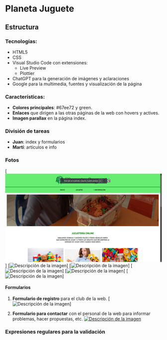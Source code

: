 # Planeta Juguete

## Estructura

### Tecnologías:
- HTML5
- CSS
- Visual Studio Code con extensiones:
  - Live Preview
  - Plottier
- ChatGPT para la generación de imágenes y aclaraciones
- Google para la multimedia, fuentes y visualización de la página

### Características:
- **Colores principales**: #67ee72 y green.
- **Enlaces** que dirigen a las otras páginas de la web con hovers y actives.
- **Imagen parallax** en la página index.

### División de tareas
- **Juan**: index y formularios
- **Martí**: artículos e info

### Fotos
[![Descripción de la imagen](imagenesREADME/ImagenREADME1png.png)]
[![Descripción de la imagen](https://www.example.com/imagen.jpg)]
[![Descripción de la imagen](https://www.example.com/imagen.jpg)]
[![Descripción de la imagen](https://www.example.com/imagen.jpg)]
[![Descripción de la imagen](https://www.example.com/imagen.jpg)]
[![Descripción de la imagen](https://www.example.com/imagen.jpg)]

#### Formularios
1. **Formulario de registro** para el club de la web.
[![Descripción de la imagen](imageneREADME/imagenREADME1.png)]

2. **Formulario para contactar** con el personal de la web para informar problemas, hacer propuestas, etc.
[![Descripción de la imagen](https://www.example.com/imagen.jpg)](https://www.example.com)

### Expresiones regulares para la validación


